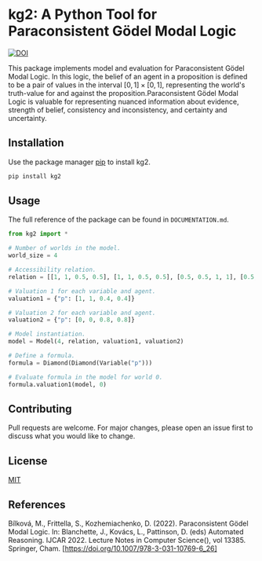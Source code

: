 # kg2: A Python Tool for Paraconsistent Gödel Modal Logic

[![DOI](https://zenodo.org/badge/DOI/10.5281/zenodo.12855590.svg)](https://doi.org/10.5281/zenodo.12855589)

This package implements model and evaluation for Paraconsistent Gödel Modal Logic.  In this logic, the belief of an agent in a proposition is defined to be a pair of values in the interval $[0, 1]\times[0,1]$, representing the world's truth-value for and against the proposition.Paraconsistent Gödel Modal Logic is valuable for representing nuanced information about evidence, strength of belief, consistency and inconsistency, and certainty and uncertainty.

## Installation

Use the package manager [pip](https://pip.pypa.io/en/stable/) to install kg2.

```bash
pip install kg2
```

## Usage

The full reference of the package can be found in `DOCUMENTATION.md`.

```python
from kg2 import *

# Number of worlds in the model.
world_size = 4

# Accessibility relation.
relation = [[1, 1, 0.5, 0.5], [1, 1, 0.5, 0.5], [0.5, 0.5, 1, 1], [0.5, 0.5, 1, 1]]

# Valuation 1 for each variable and agent.
valuation1 = {"p": [1, 1, 0.4, 0.4]}

# Valuation 2 for each variable and agent.
valuation2 = {"p": [0, 0, 0.8, 0.8]}

# Model instantiation.
model = Model(4, relation, valuation1, valuation2)

# Define a formula.
formula = Diamond(Diamond(Variable("p")))

# Evaluate formula in the model for world 0.
formula.valuation1(model, 0)
```

## Contributing

Pull requests are welcome. For major changes, please open an issue first
to discuss what you would like to change.

## License

[MIT](https://choosealicense.com/licenses/mit/)

## References

Bílková, M., Frittella, S., Kozhemiachenko, D. (2022). Paraconsistent Gödel Modal Logic. In: Blanchette, J., Kovács, L., Pattinson, D. (eds) Automated Reasoning. IJCAR 2022. Lecture Notes in Computer Science(), vol 13385. Springer, Cham. [https://doi.org/10.1007/978-3-031-10769-6_26]
